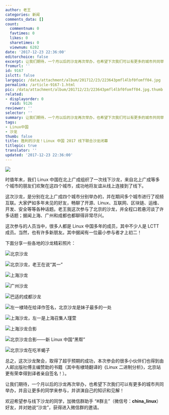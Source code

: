 ```yaml
---
author: 老王
categories: 新闻
comments_data: []
count:
  commentnum: 0
  favtimes: 0
  likes: 0
  sharetimes: 0
  viewnum: 6282
date: '2017-12-23 22:36:00'
editorchoice: false
excerpt: 让我们期待，一个月以后的沙龙再次举办，也希望下次我们可以有更多的城市共同举办，并且让更多的同学来参与，并讲演自己的知识和见解！
fromurl: ''
id: 9167
islctt: false
largepic: /data/attachment/album/201712/23/223643pmfl4lbf0fomff04.jpg
permalink: /article-9167-1.html
pic: /data/attachment/album/201712/23/223643pmfl4lbf0fomff04.jpg.thumb.jpg
related:
- displayorder: 0
  raid: 9126
reviewer: ''
selector: ''
summary: 让我们期待，一个月以后的沙龙再次举办，也希望下次我们可以有更多的城市共同举办，并且让更多的同学来参与，并讲演自己的知识和见解！
tags:
- Linux中国
- 沙龙
thumb: false
title: 胜利的沙龙！Linux 中国 2017 线下联合沙龙闭幕
titlepic: true
translator: ''
updated: '2017-12-23 22:36:00'
---
```


![](/data/attachment/album/201712/23/223643pmfl4lbf0fomff04.jpg)


时值年末，我们 Linux 中国在北上广成组织了一次线下沙龙，来自北上广成等多个城市的朋友们欢聚在这四个城市，成功地将友谊从线上连接到了线下。


这次沙龙，是分别在北上广成四个城市分别举办的，并在期间多个城市进行了视频互联。大家俨如多年未见的好友，畅聊了开源、Linux、互联网、区块链、运维、开发、安全等等各种话题。老王我这次参与了北京的沙龙，并全程口若悬河谈了许多话题；据闻上海、广州和成都也都聊得非常尽兴。


这次参与的人员当中，很多人都是 Linux 中国多年的成员，其中不少人是 LCTT 成员。当然，也有许多新朋友。其中据闻有一位最小参与者才上初二！


下面分享一些各地的沙龙精彩照片：


![北京沙龙](/data/attachment/album/201712/23/222750jsfd6dicta2f6ods.jpg)


![北京沙龙，老王在说“其一”](/data/attachment/album/201712/23/222750vanocnaanrf5o5ay.jpg)


![上海沙龙](/data/attachment/album/201712/23/222751jte1tkllw8uue9kl.jpg)


![广州沙龙](/data/attachment/album/201712/23/222752cenononr57e3y7nu.jpg)


![巴适的成都沙龙](/data/attachment/album/201712/23/222752ekpn7jav7pjpwskf.jpg)


![左一棣琦在给译作签名，北京沙龙是妹子最多的一处](/data/attachment/album/201712/23/222753btz9teoshvzipvo9.jpg)


![上海沙龙，左一是上海召集人瑾萱](/data/attachment/album/201712/23/222753w4965k9575a4jk7f.jpg)


![上海沙龙合影](/data/attachment/album/201712/23/222754kx2z7x3o2s072vcz.jpg)


![北京沙龙合影——新 Linux 中国“黑帮”](/data/attachment/album/201712/24/000418cs6d6nc12cze56oy.jpg)


![北京沙龙在吃羊蝎子](/data/attachment/album/201712/23/222755uihuq3jice7i78k4.jpg)


总之，这次沙龙聚会，取得了超乎预期的成功，本次参会的很多小伙伴们也得到由人邮出版社傅主编赞助的书籍（其中有棣琦翻译的《Linux 二进制分析》，北京站更有荣幸得到译者亲自签名！）。


让我们期待，一个月以后的沙龙再次举办，也希望下次我们可以有更多的城市共同举办，并且让更多的同学来参与，并讲演自己的知识和见解！


欢迎希望参与线下沙龙的同学，加微信群助手 “#群主”（微信号：**china\_linux**）好友，并对她说“沙龙”，获得进入微信群的邀请。